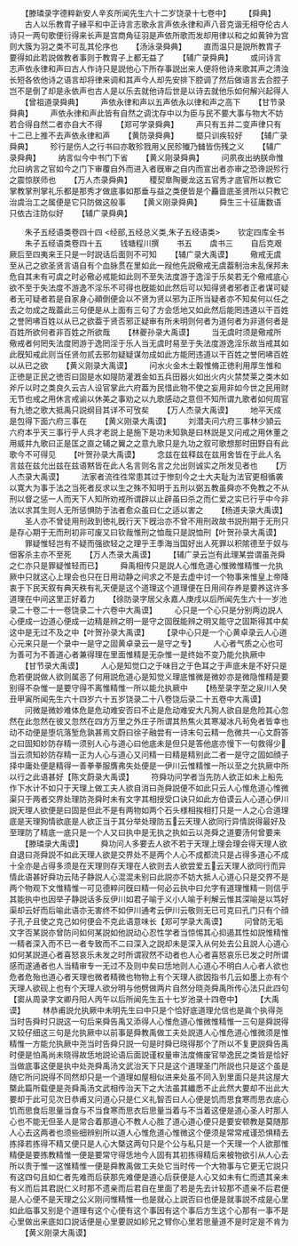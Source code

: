 <!-- { "loadSidebar": true } -->
　　【滕璘录字德粹新安人辛亥所闻先生六十二岁饶录十七卷中】
　　【舜典】
　　古人以乐教胄子縁平和中正诗言志歌永言声依永律和声八音克谐无相夺伦古人诗只一两句歌便衍得来长声是宫商角征羽是声依所歌而发却用律以和之如黄钟为宫则大簇为羽之类不可乱其伦序也
　　【汤泳录舜典】
　　直而温只是説所教胄子要得如此若説做教者事则于教胄子上都无益了
　　【辅广录舜典】
　　或问诗言志声依永律和声曰古人作诗只是説他心下所存事説出来人便将他诗来歌其声之清浊长短各依他诗之语言却将律来调和其声今人却先安排下腔调了然后做语言去合腔子岂不是倒了却是永依声也古人是以乐去就他诗后世是以诗去就他乐如何解兴起得人
　　【曾祖道录舜典】
　　声依永律和声以五声依永以律和声之高下
　　【甘节录舜典】
　　声依永律和声此皆有自然之调沈存中以为臣与民不要大事与物大不妨若合得自然二者亦自大不得
　　【郑可学录舜典】
　　声只有五并二变声律只有十二已上推不去声依永律和声
　　【黄防录舜典】
　　塈只训疾较好
　　【辅广录舜典】
　　殄行是伤人之行书曰亦敢殄戮用乂民殄殱乃雠皆伤残之义
　　【辅广录舜典】
　　纳言似今中书门下省
　　【黄义刚录舜典】
　　问夙夜出纳朕命惟允曰纳言之官如今之门下审覆自外而进入者旣审之自内而宣出者亦审之恐谗説殄行之震惊朕师也
　　【万人杰录舜典】
　　稷契臯陶夔龙这五官秀才底官所以教它掌教掌刑掌礼乐都是那秀才做底事如那垂与益之类便皆是个麤啬底圣贤所以只教它治虞治工之属便是它只防做这般事
　　【黄义刚录舜典】
　　舜生三十征庸数语只依古注防似好
　　【辅广录舜典】

　　朱子五经语类卷四十四
<经部,五经总义类,朱子五经语类>
　　钦定四库全书
　　朱子五经语类卷四十五
　　钱塘程川撰
　　书五
　　虞书三
　　自后克艰厥后至四夷来王只是一时説话后面则不可知
　　【辅广录大禹谟】
　　儆戒无虞至从己之欲圣贤言语自有个血脉贯在里如此一叚他先説儆戒无虞葢制治未乱保邦未危自其未有可虞之时必儆必戒能如此则不至失法度游于逸淫于乐矣若无个儆戒底心欲不至于失法度不游逸不淫乐不可得也旣能如此然后可以知得贤者邪者正者谋可疑者无可疑者若是自家身心顚倒便会以不贤为贤以邪为正所当疑者亦不知矣何以任之去之勿成之哉葢此三句便是从上面有三句了方会恁地又如此然后能罔违道以干百姓之誉罔咈百姓以从已之欲葢于贤否邪正疑审有所未明则何者为道何者为非道何者是百姓所欲何者非百姓之所欲哉
　　【林夔孙录大禹谟】
　　当无虞时须是儆戒所儆戒者何罔失法度罔游于逸罔淫于乐人当无虞时易至于失法度游逸淫乐故当戒其如此旣知戒此则当任贤勿贰去邪勿疑疑谋勿成如此方能罔违道以干百姓之誉罔咈百姓以从已之欲
　　【黄义刚录大禹谟】
　　问水火金木土糓惟脩正徳利用厚生惟和正徳是正民之徳否曰固是水如隄防灌漑金如五兵田器火如出火内火禁焚莱之类木如斧斤以时之类良久云古人设官掌此六府葢为民惜此物不使之妄用非如今世之民用财无节也戒之用休言戒谕以休美之事劝之以九歌感动之意但不知所谓九歌者如何周官有九徳之歌大抵禹只説纲目其详不可攷矣
　　【万人杰录大禹谟】
　　地平天成是包得下面六府三事在
　　【黄义刚录大禹谟】
　　刘潜夫问六府三事林少頴云六府本乎天三事行乎人呉才老説上是施下是功未知孰是曰林説是又问戒之用休董之用威并九歌曰正是匡之直之辅之翼之之意九歌只是九功之叙可歌想那时田野自有此歌今不可得见
　　【叶贺孙录大禹谟】
　　念兹在兹释兹在兹用舍皆在于此人名言兹在兹允出兹在兹语黙皆在此人名言则名言之允出则诚实之所发见者也
　　【万人杰录大禹谟】
　　法家者流徃徃常患其过于惨刻今之士大夫耻为法官更相循袭以寛大为事于法之当死者反求以生之殊不知明于五刑以弼五教虽舜亦不免教之不从刑以督之惩一人而天下人知所劝戒所谓辟以止辟虽曰杀之而仁爱之实已行乎中今非法以求其生则人无所惩惧防于法者愈众虽曰仁之适以害之
　　【杨道夫录大禹谟】
　　圣人亦不曾徒用刑政到徳礼旣行天下旣治亦不曾不用刑政故书説刑期于无刑只是存心期于无而刑初非可废又曰钦哉惟刑之恤哉只是説恤刑【叶贺孙录大禹谟】
　　罪疑惟轻岂有不疑而强欲轻之之理乎王季海当国好出人死罪以积隂德至于奴与佃客杀主亦不至死
　　【万人杰录大禹谟】
　　【辅广录云岂有此理某尝谓虽尧舜之仁亦只是罪疑惟轻而已】
　　舜禹相传只是説人心惟危道心惟微惟精惟一允执厥中只就这心上理会也只在日用动静之间求之不是去虚中讨一个物事来惟皇上帝降衷于下民天叙有典天秩有礼天便是这个道理这个道理便在日用间存养是要养这许多道理在中间这里正好着力
　　【徐防录字居父永嘉人庚戌以后所闻先生六十一岁池录二十卷二十一卷饶录二十六卷中大禹谟】
　　心只是一个心只是分别两边説人心便成一边道心便成一边精是辨之明一是守之固旣能辨之明又能守之固斯得其中矣这中是无过不及之中【叶贺孙录大禹谟】
　　【录中心只是一个心黄卓录云人心道心元来只是一个录中一是守之固黄卓录云一是守之专】
　　人心者气质之心也可为善可为不善道心者兼得理在里面惟精是无杂惟一是终始不变乃能允执厥中
　　【甘节录大禹谟】
　　人心是知觉口之于味目之于色耳之于声底未是不好只是危若便説做人欲则属恶了何用説危道心是知觉义理底惟微是微妙亦是微隐惟精是要别得不杂惟一是要守得不离惟精惟一所以能允执厥中
　　【杨至录字至之泉川人癸丑甲寅所闻先生六十四岁六十五岁饶录二十八卷饶后录二十五卷中大禹谟】
　　问微是微妙难体危是危动难安否曰不止是危动难安大凡狥人欲自是危险其心忽然在此忽然在彼又忽然在四方万里之外庄子所谓其热焦火其寒凝冰凡茍免者皆幸也动不动便是堕坑落堑危孰甚焉文蔚曰徐子融尝有一诗末句云精一危微共一心文蔚答之曰固知妙防存精一须别人心与道心曰他底未是但只是答他底亦慢下一句救得少当云须知妙防存精一正为人心与道心又问精一曰精是精别此二者一是守之固如顔子择中庸处便是精得一善拳拳服膺弗失处便是一伊川云惟精惟一所以至之允执厥中所以行之此语甚好【陈文蔚录大禹谟】
　　符舜功问学者当先防人欲正如未上船先作下水计不如只于天理上做工夫人欲自消曰尧舜説便不如此只云人心惟危道心惟微渠只于两者交界处理防尧舜时未有文字其相授受口诀只如此方伯谟云人心道心伊川説天理人欲便是曰固是但此不是有两物如两个石头様相挨相打只是一人之心合道理底是天理狥情欲底是人欲正当于其分举处理防五云天理人欲同行异情説得最好及至理防了精底一底只是一个人又曰执中是无执之执如云以尧舜之道要汤何曾要来
　　【滕璘录大禹谟】
　　舜功问人多要去人欲不若于天理上理会理会得天理人欲自退曰尧舜説不如此天理人欲是交界处不是两个人心不成都流只是占得多道心不成十全亦是占得多须是在天理则存天理在人欲则去人欲尝爱五云天理人欲同行而异情此语甚好舜功云陆子静説人心混混未别曰此説亦不妨大抵人心道心只是交界不是两个物观下文惟精惟一可见德粹问旣曰精一何必云执中曰允字有道理惟精一则信乎其能执中也因举子静説话多反伊川如君子喻于义小人喻于利解云惟其深喻是以笃好渠却云好而后喻此语亦无害终不如伊川通考云伊川云敬则无已可克曰孔门只有个顔子孔子且使之克己如何便会不克此语意味长【郑可学录大禹谟】
　　问曾防无垢文字否某説亦曾防问如何某説如他説动心忍性学者当惊惕其心抑遏其性如説惟精惟一精者深入而不已一者专致而不二曰深入之説却未是深入从何处去公且説人心道心如何某説道心者喜怒哀乐未发之时所谓寂然不动者也人心者喜怒哀乐已发之时所谓感而遂通者也人当精审专一无过不及则中矣曰恁地则人心道心不明白人心者人欲也危者危殆也道心者天理也微者精微也物物上有个天理人欲因指书几云如墨上亦有个天理人欲砚上也有个天理人欲分明与他劈做两片自然分晓尧舜禹所传心法只此四句【窦从周录字文卿丹阳人丙午以后所闻先生五十七岁池录十四卷中】
　　【大禹谟】
　　林恭甫説允执厥中未明先生曰中只是个恰好底道理允信也是眞个执得尧当时告舜时只説这一句后来舜告禹又添得人心惟危道心惟微惟精惟一三句是舜説得又较仔细这三句是允执厥中以前事是舜教禹做工夫处説道人心惟危道心惟微须是惟精惟一方能允执厥中尧当时告舜只説一句是时舜已晓得那个了所以不复更説舜告禹时便是怕禹尚未晓得故恁地説论语后面説谨权量审法度脩废官举逸民之类皆是恰好当做底事这便是执中处尧舜禹汤文武治天下只是这个道理圣门所説也只是这个虽是随它所问説得不同然却只是一个道理如屋相似进来处虽不同入到里面只是共这屋大槩此篇所载便是尧舜禹汤文武相传治天下之大法虽其纎悉不止此然大要却不出此大要却于此可见次日恭甫又问道心只是仁义礼智否曰人心便是饥而思食寒而思衣底心饥而思食后思量当食与不当食寒而思衣后思量当着与不当着这便是道心圣人时那人心也不能无但圣人是常合着那道心不教人心胜了道心道心便只是要安顿教是莫随那人心去这两者也须些细辨别所以道人心惟危道心惟微这个便须是常常戒谨恐惧精去拣择若拣得不精又便只是人心大槩这两句只是个公与私只是一个天理一个人欲那惟精便是要拣教精惟一便是要常守得恁地今人固有其初拣得精后来被物欲引从人心去所以贵于惟一这惟精惟一便是舜教禹做工夫处它当时传一个大物事与它更无它説只有这四句且如仁者先难而后获那先难便是道心后获便是人心又如未有仁而遗其亲未有义而后其君説仁义时那不遗亲而后君自在里面了若是先去计较那不遗亲不后君便是人心便不是天理之公义刚问惟精惟一也是就心上説否曰也便是就事説不成是心里如此临事又别是个道理有这个心便有这个事因有这个事后方生这个心那有一事不是心里做出来底如口説话便是心里要説如紾兄之臂你心里若思量道不是时定是不肯为
　　【黄义刚录大禹谟】
